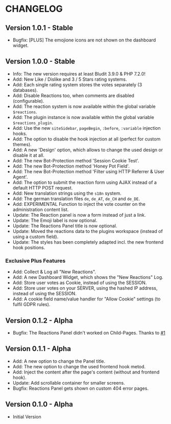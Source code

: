CHANGELOG
===========

Version 1.0.1 - Stable
----------------------
-   Bugfix: [PLUS] The emojione icons are not shown on the dashboard widget.

Version 1.0.0 - Stable
----------------------
-   Info: The new version requires at least Bludit 3.9.0 & PHP 7.2.0!
-   Add: New Like / Dislike and 3 / 5 Stars rating systems.
-   Add: Each single rating system stores the votes separately (3 databases).
-   Add: Disable Reactions too, when comments are disabled (configurable).
-   Add: The reaction system is now available within the global variable `$reactions`.
-   Add: The plugin instance is now available within the global variable `$reactions_plugin`.
-   Add: Use the new `siteSidebar`, `pageBegin`, `:before`, `:variable` injection hooks.
-   Add: The option to disable the hook injection at all (perfect for custom themes).
-   Add: A new 'Design' option, which allows to change the used design or disable it at all.
-   Add: The new Bot-Protection method 'Session Cookie Test'.
-   Add: The new Bot-Protection method 'Honey Pot Field'.
-   Add: The new Bot-Protection method 'Filter using HTTP Referrer & User Agent'.
-   Add: The option to submit the reaction form using AJAX instead of a default HTTP POST request.
-   Add: New translation strings using the `s18n` system.
-   Add: The german translation files `de`, `de_AT`, `de_CH` and `de_DE`.
-   Add: EXPERIMENTAL Function to inject the vote counter on the administration content list.
-   Update: The Reaction panel is now a form instead of just a link.
-   Update: The Emoji label is now optional.
-   Update: The Reactions Panel title is now optional.
-   Update: Moved the reactions data to the plugins workspace (instead of using a custom field).
-   Update: The styles has been completely adapted incl. the new frontend hook positions.

### Exclusive Plus Features
-   Add: Collect & Log all "New Reactions".
-   Add: A new Dashboard Widget, which shows the "New Reactions" Log.
-   Add: Store user votes as Cookie, instead of using the SESSION.
-   Add: Store user votes on your SERVER, using the hashed IP address, instead of using the SESSION.
-   Add: A cookie field name/value handler for "Allow Cookie" settings (to fulfil GDPR rules).

Version 0.1.2 - Alpha
---------------------
-   Bugfix: The Reactions Panel didn't worked on Child-Pages. Thanks to [#1](https://github.com/pytesNET/reactions/issues/1)

Version 0.1.1 - Alpha
---------------------
-   Add: A new option to change the Panel title.
-   Add: The new option to change the used frontend hook metod.
-   Add: Inject the content after the page's content (without and frontend hook).
-   Update: Add scrollable container for smaller screens.
-   Bugfix: Reactions Panel gets shown on custom 404 error pages.

Version 0.1.0 - Alpha
---------------------
-   Initial Version
